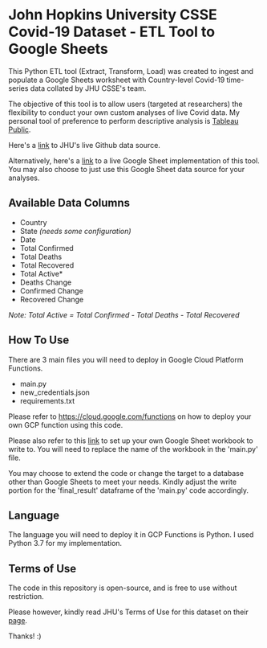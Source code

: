 # John Hopkins University CSSE Covid-19 Dataset - ETL Tool to Google Sheets

This Python ETL tool (Extract, Transform, Load) was created to ingest and populate a Google Sheets worksheet with Country-level Covid-19 time-series data collated by JHU CSSE's team.

The objective of this tool is to allow users (targeted at researchers) the flexibility to conduct your own custom analyses of live Covid data.
My personal tool of preference to perform descriptive analysis is [Tableau Public](https://public.tableau.com/profile/winson.tan3319#!/vizhome/LiveGlobalCovid-19Dashboard/NewCovid-19CasesDashboardB?publish=yes).

Here's a [link](https://github.com/CSSEGISandData/COVID-19/tree/master/csse_covid_19_data/csse_covid_19_time_series) to JHU's live Github data source.

Alternatively, here's a [link](https://docs.google.com/spreadsheets/d/1Fk3r4bwZIxQpB-4u7l8Qj4cKTauRLIQX0ISfiLYdxuY/edit?usp=sharing) to a live Google Sheet implementation of this tool.
You may also choose to just use this Google Sheet data source for your analyses.

## Available Data Columns
- Country
- State *(needs some configuration)*
- Date
- Total Confirmed
- Total Deaths
- Total Recovered
- Total Active*
- Deaths Change
- Confirmed Change
- Recovered Change

*Note: Total Active = Total Confirmed - Total Deaths - Total Recovered*

## How To Use
There are 3 main files you will need to deploy in Google Cloud Platform Functions.

- main.py
- new_credentials.json
- requirements.txt

Please refer to https://cloud.google.com/functions on how to deploy your own GCP function using this code.

Please also refer to this [link](https://developers.google.com/sheets/api/quickstart/python) to set up your own Google Sheet workbook to write to. You will need to replace the name of the workbook in the 'main.py' file.

You may choose to extend the code or change the target to a database other than Google Sheets to meet your needs. Kindly adjust the write portion for the 'final_result' dataframe of the 'main.py' code accordingly.

## Language
The language you will need to deploy it in GCP Functions is Python. I used Python 3.7 for my implementation.

## Terms of Use
The code in this repository is open-source, and is free to use without restriction.

Please however, kindly read JHU's Terms of Use for this dataset on their [page](https://github.com/CSSEGISandData/COVID-19).

Thanks! :)
